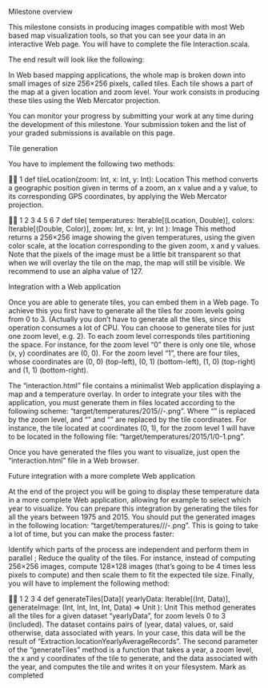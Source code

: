 Milestone overview

This milestone consists in producing images compatible with most Web based map visualization tools, so that you can see your data in an interactive Web page. You will have to complete the file Interaction.scala.

The end result will look like the following:


In Web based mapping applications, the whole map is broken down into small images of size 256×256 pixels, called tiles. Each tile shows a part of the map at a given location and zoom level. Your work consists in producing these tiles using the Web Mercator projection.

You can monitor your progress by submitting your work at any time during the development of this milestone. Your submission token and the list of your graded submissions is available on this page.

Tile generation

You have to implement the following two methods:



1
def tileLocation(zoom: Int, x: Int, y: Int): Location
This method converts a geographic position given in terms of a zoom, an x value and a y value, to its corresponding GPS coordinates, by applying the Web Mercator projection.



1
2
3
4
5
6
7
def tile(
  temperatures: Iterable[(Location, Double)],
  colors: Iterable[(Double, Color)],
  zoom: Int,
  x: Int,
  y: Int
): Image
This method returns a 256×256 image showing the given temperatures, using the given color scale, at the location corresponding to the given zoom, x and y values. Note that the pixels of the image must be a little bit transparent so that when we will overlay the tile on the map, the map will still be visible. We recommend to use an alpha value of 127.

Integration with a Web application

Once you are able to generate tiles, you can embed them in a Web page. To achieve this you first have to generate all the tiles for zoom levels going from 0 to 3. (Actually you don’t have to generate all the tiles, since this operation consumes a lot of CPU. You can choose to generate tiles for just one zoom level, e.g. 2). To each zoom level corresponds tiles partitioning the space. For instance, for the zoom level “0” there is only one tile, whose (x, y) coordinates are (0, 0). For the zoom level “1”, there are four tiles, whose coordinates are (0, 0) (top-left), (0, 1) (bottom-left), (1, 0) (top-right) and (1, 1) (bottom-right).

The “interaction.html” file contains a minimalist Web application displaying a map and a temperature overlay. In order to integrate your tiles with the application, you must generate them in files located according to the following scheme: “target/temperatures/2015/<zoom>/<x>-<y>.png”. Where “<zoom>” is replaced by the zoom level, and “<x>” and “<y>” are replaced by the tile coordinates. For instance, the tile located at coordinates (0, 1), for the zoom level 1 will have to be located in the following file: “target/temperatures/2015/1/0-1.png”.

Once you have generated the files you want to visualize, just open the “interaction.html” file in a Web browser.

Future integration with a more complete Web application

At the end of the project you will be going to display these temperature data in a more complete Web application, allowing for example to select which year to visualize. You can prepare this integration by generating the tiles for all the years between 1975 and 2015. You should put the generated images in the following location: “target/temperatures/<year>/<zoom>/<x>-<y>.png”. This is going to take a lot of time, but you can make the process faster:

Identify which parts of the process are independent and perform them in parallel ;
Reduce the quality of the tiles. For instance, instead of computing 256×256 images, compute 128×128 images (that’s going to be 4 times less pixels to compute) and then scale them to fit the expected tile size.
Finally, you will have to implement the following method:



1
2
3
4
def generateTiles[Data](
  yearlyData: Iterable[(Int, Data)],
  generateImage: (Int, Int, Int, Int, Data) => Unit
): Unit
This method generates all the tiles for a given dataset “yearlyData”, for zoom levels 0 to 3 (included). The dataset contains pairs of (year, data) values, or, said otherwise, data associated with years. In your case, this data will be the result of “Extraction.locationYearlyAverageRecords”. The second parameter of the “generateTiles” method is a function that takes a year, a zoom level, the x and y coordinates of the tile to generate, and the data associated with the year, and computes the tile and writes it on your filesystem.
Mark as completed
